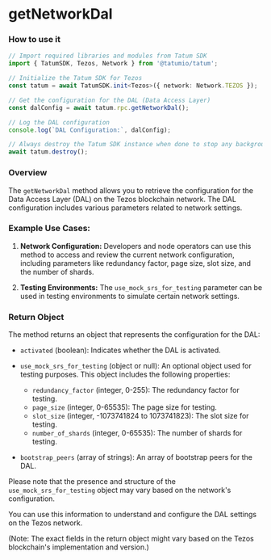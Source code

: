 # getNetworkDal

### How to use it

```typescript
// Import required libraries and modules from Tatum SDK
import { TatumSDK, Tezos, Network } from '@tatumio/tatum';

// Initialize the Tatum SDK for Tezos
const tatum = await TatumSDK.init<Tezos>({ network: Network.TEZOS });

// Get the configuration for the DAL (Data Access Layer)
const dalConfig = await tatum.rpc.getNetworkDal();

// Log the DAL configuration
console.log(`DAL Configuration:`, dalConfig);

// Always destroy the Tatum SDK instance when done to stop any background processes
await tatum.destroy();
```

### Overview

The `getNetworkDal` method allows you to retrieve the configuration for the Data Access Layer (DAL) on the Tezos blockchain network. The DAL configuration includes various parameters related to network settings.

### Example Use Cases:

1. **Network Configuration:** Developers and node operators can use this method to access and review the current network configuration, including parameters like redundancy factor, page size, slot size, and the number of shards.

2. **Testing Environments:** The `use_mock_srs_for_testing` parameter can be used in testing environments to simulate certain network settings.

### Return Object

The method returns an object that represents the configuration for the DAL:

- `activated` (boolean): Indicates whether the DAL is activated.

- `use_mock_srs_for_testing` (object or null): An optional object used for testing purposes. This object includes the following properties:
  - `redundancy_factor` (integer, 0-255): The redundancy factor for testing.
  - `page_size` (integer, 0-65535): The page size for testing.
  - `slot_size` (integer, -1073741824 to 1073741823): The slot size for testing.
  - `number_of_shards` (integer, 0-65535): The number of shards for testing.

- `bootstrap_peers` (array of strings): An array of bootstrap peers for the DAL.

Please note that the presence and structure of the `use_mock_srs_for_testing` object may vary based on the network's configuration.

You can use this information to understand and configure the DAL settings on the Tezos network.

(Note: The exact fields in the return object might vary based on the Tezos blockchain's implementation and version.)